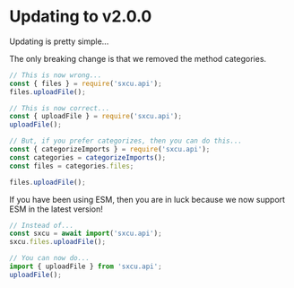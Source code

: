 # Updating to v2.0.0

Updating is pretty simple...

The only breaking change is that we removed the method categories.

```js
// This is now wrong...
const { files } = require('sxcu.api');
files.uploadFile();

// This is now correct...
const { uploadFile } = require('sxcu.api');
uploadFile();

// But, if you prefer categorizes, then you can do this...
const { categorizeImports } = require('sxcu.api');
const categories = categorizeImports();
const files = categories.files;

files.uploadFile();
```

If you have been using ESM, then you are in luck because we now support ESM in the latest version!

```js
// Instead of...
const sxcu = await import('sxcu.api');
sxcu.files.uploadFile();

// You can now do...
import { uploadFile } from 'sxcu.api';
uploadFile();
```
